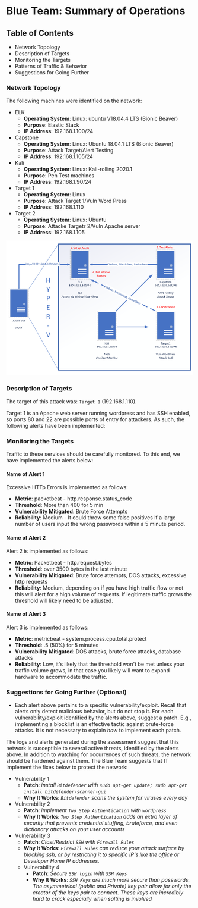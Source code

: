 # Blue Team: Summary of Operations

## Table of Contents
- Network Topology
- Description of Targets
- Monitoring the Targets
- Patterns of Traffic & Behavior
- Suggestions for Going Further

### Network Topology

The following machines were identified on the network:
- ELK
  - **Operating System**: Linux: ubuntu V18.04.4 LTS (Bionic Beaver)
  - **Purpose**: Elastic Stack
  - **IP Address**: 192.168.1.100/24
- Capstone
  - **Operating System**: Linux: Ubuntu 18.04.1 LTS (Bionic Beaver)
  - **Purpose**: Attack Target/Alert Testing
  - **IP Address**: 192.168.1.105/24
- Kali
  - **Operating System**: Linux: Kali-rolling 2020.1
  - **Purpose**: Pen Test machines
  - **IP Address**: 192.168.1.90/24
- Target 1
  - **Operating System**: Linux
  - **Purpose**: Attack Target 1/Vuln Word Press
  - **IP Address**: 192.168.1.110
- Target 2
  - **Operating System**: Linux: Ubuntu
  - **Purpose**: Attacke Targetr 2/Vuln Apache server
  - **IP Address**: 192.168.1.105

![Network Map](Images/NetworkMap.png)

### Description of Targets

The target of this attack was: `Target 1` (192.168.1.110).

Target 1 is an Apache web server running wordpress and has SSH enabled, so ports 80 and 22 are possible ports of entry for attackers. As such, the following alerts have been implemented:

### Monitoring the Targets

Traffic to these services should be carefully monitored. To this end, we have implemented the alerts below:

#### Name of Alert 1

Excessive HTTp Errors is implemented as follows:
  - **Metric**: packetbeat - http.response.status_code
  - **Threshold**: More than 400 for 5 min
  - **Vulnerability Mitigated**: Brute Force Attempts
  - **Reliability**: Medium - It could throw some false positives if a large number of users input the wrong passwords within a 5 minute period.
#### Name of Alert 2
Alert 2 is implemented as follows:
  - **Metric**: Packetbeat - http.request.bytes
  - **Threshold**: over 3500 bytes in the last minute
  - **Vulnerability Mitigated**: Brute force attempts, DOS attacks, excessive http requests
  - **Reliability**: Medium, depending on if you have high traffic flow or not this will alert for a high volume of requests.  If legitimate traffic grows the threshold will likely need to be adjusted.
#### Name of Alert 3
Alert 3 is implemented as follows:
  - **Metric**: metricbeat - system.process.cpu.total.protect
  - **Threshold**: .5 (50%) for 5 minutes
  - **Vulnerability Mitigated**: DOS attacks, brute force attacks, database attacks
  - **Reliability**: Low, it's likely that the threshold won't be met unless your traffic volume grows, in that case you likely will want to expand hardware to accommodate the traffic.

### Suggestions for Going Further (Optional)

- Each alert above pertains to a specific vulnerability/exploit. Recall that alerts only detect malicious behavior, but do not stop it. For each vulnerability/exploit identified by the alerts above, suggest a patch. E.g., implementing a blocklist is an effective tactic against brute-force attacks. It is not necessary to explain _how_ to implement each patch.

The logs and alerts generated during the assessment suggest that this network is susceptible to several active threats, identified by the alerts above. In addition to watching for occurrences of such threats, the network should be hardened against them. The Blue Team suggests that IT implement the fixes below to protect the network:
- Vulnerability 1
  - **Patch**: _install `Bitdefender` with `sudo apt-get update; sudo apt-get install bitdefender-scanner-gui`_
  - **Why It Works**: _`Bitdefender` scans the system for viruses every day_
- Vulnerability 2
  - **Patch**: _implement `Two Step Authentication` with `wordpress`_
  - **Why It Works**: _`Two Step Authentication` adds an extra layer of security that prevents credential stuffing, bruteforce, and even dictionary attacks on your user accounts_
- Vulnerability 3
  - **Patch**: _Clost/Restrict `SSH` with `Firewall Rules`_
  - **Why It Works**: _`Firewall Rules` can reduce your attack surface by blocking ssh, or by restricting it to specific IP's like the office or Developer Home IP addresses._
  - Vulnerability 4
    - **Patch**: _Secure `SSH login` with `SSH Keys`_
    - **Why It Works**: _`SSH Keys` are much more secure than passwords.  The asymmetrical (public and Private) key pair allow for only the creator of the keys pair to connect.  These keys are incredibly hard to crack especially when salting is involved_
